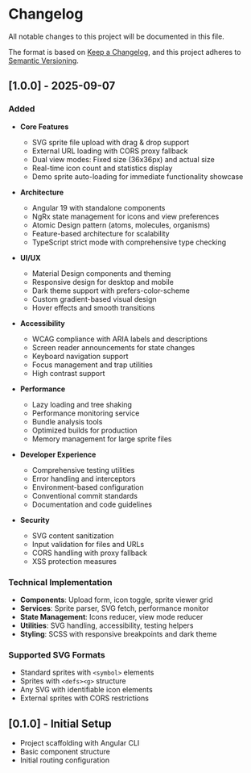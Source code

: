 # Changelog

All notable changes to this project will be documented in this file.

The format is based on [Keep a Changelog](https://keepachangelog.com/en/1.0.0/),
and this project adheres to [Semantic Versioning](https://semver.org/spec/v2.0.0.html).

## [1.0.0] - 2025-09-07

### Added
- **Core Features**
  - SVG sprite file upload with drag & drop support
  - External URL loading with CORS proxy fallback
  - Dual view modes: Fixed size (36x36px) and actual size
  - Real-time icon count and statistics display
  - Demo sprite auto-loading for immediate functionality showcase

- **Architecture**
  - Angular 19 with standalone components
  - NgRx state management for icons and view preferences
  - Atomic Design pattern (atoms, molecules, organisms)
  - Feature-based architecture for scalability
  - TypeScript strict mode with comprehensive type checking

- **UI/UX**
  - Material Design components and theming
  - Responsive design for desktop and mobile
  - Dark theme support with prefers-color-scheme
  - Custom gradient-based visual design
  - Hover effects and smooth transitions

- **Accessibility**
  - WCAG compliance with ARIA labels and descriptions
  - Screen reader announcements for state changes
  - Keyboard navigation support
  - Focus management and trap utilities
  - High contrast support

- **Performance**
  - Lazy loading and tree shaking
  - Performance monitoring service
  - Bundle analysis tools
  - Optimized builds for production
  - Memory management for large sprite files

- **Developer Experience**
  - Comprehensive testing utilities
  - Error handling and interceptors
  - Environment-based configuration
  - Conventional commit standards
  - Documentation and code guidelines

- **Security**
  - SVG content sanitization
  - Input validation for files and URLs
  - CORS handling with proxy fallback
  - XSS protection measures

### Technical Implementation
- **Components**: Upload form, icon toggle, sprite viewer grid
- **Services**: Sprite parser, SVG fetch, performance monitor
- **State Management**: Icons reducer, view mode reducer
- **Utilities**: SVG handling, accessibility, testing helpers
- **Styling**: SCSS with responsive breakpoints and dark theme

### Supported SVG Formats
- Standard sprites with `<symbol>` elements
- Sprites with `<defs><g>` structure  
- Any SVG with identifiable icon elements
- External sprites with CORS restrictions

## [0.1.0] - Initial Setup
- Project scaffolding with Angular CLI
- Basic component structure
- Initial routing configuration
